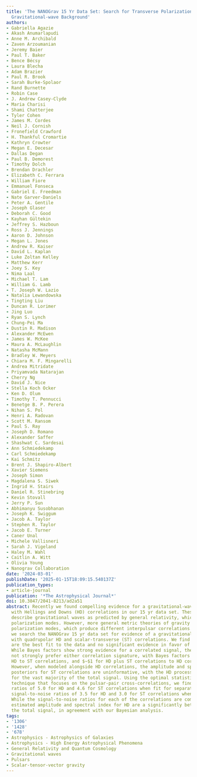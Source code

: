 ```yaml
---
title: 'The NANOGrav 15 Yr Data Set: Search for Transverse Polarization Modes in the
  Gravitational-wave Background'
authors:
- Gabriella Agazie
- Akash Anumarlapudi
- Anne M. Archibald
- Zaven Arzoumanian
- Jeremy Baier
- Paul T. Baker
- Bence Bécsy
- Laura Blecha
- Adam Brazier
- Paul R. Brook
- Sarah Burke-Spolaor
- Rand Burnette
- Robin Case
- J. Andrew Casey-Clyde
- Maria Charisi
- Shami Chatterjee
- Tyler Cohen
- James M. Cordes
- Neil J. Cornish
- Fronefield Crawford
- H. Thankful Cromartie
- Kathryn Crowter
- Megan E. Decesar
- Dallas Degan
- Paul B. Demorest
- Timothy Dolch
- Brendan Drachler
- Elizabeth C. Ferrara
- William Fiore
- Emmanuel Fonseca
- Gabriel E. Freedman
- Nate Garver-Daniels
- Peter A. Gentile
- Joseph Glaser
- Deborah C. Good
- Kayhan Gültekin
- Jeffrey S. Hazboun
- Ross J. Jennings
- Aaron D. Johnson
- Megan L. Jones
- Andrew R. Kaiser
- David L. Kaplan
- Luke Zoltan Kelley
- Matthew Kerr
- Joey S. Key
- Nima Laal
- Michael T. Lam
- William G. Lamb
- T. Joseph W. Lazio
- Natalia Lewandowska
- Tingting Liu
- Duncan R. Lorimer
- Jing Luo
- Ryan S. Lynch
- Chung-Pei Ma
- Dustin R. Madison
- Alexander McEwen
- James W. McKee
- Maura A. McLaughlin
- Natasha McMann
- Bradley W. Meyers
- Chiara M. F. Mingarelli
- Andrea Mitridate
- Priyamvada Natarajan
- Cherry Ng
- David J. Nice
- Stella Koch Ocker
- Ken D. Olum
- Timothy T. Pennucci
- Benetge B. P. Perera
- Nihan S. Pol
- Henri A. Radovan
- Scott M. Ransom
- Paul S. Ray
- Joseph D. Romano
- Alexander Saffer
- Shashwat C. Sardesai
- Ann Schmiedekamp
- Carl Schmiedekamp
- Kai Schmitz
- Brent J. Shapiro-Albert
- Xavier Siemens
- Joseph Simon
- Magdalena S. Siwek
- Ingrid H. Stairs
- Daniel R. Stinebring
- Kevin Stovall
- Jerry P. Sun
- Abhimanyu Susobhanan
- Joseph K. Swiggum
- Jacob A. Taylor
- Stephen R. Taylor
- Jacob E. Turner
- Caner Unal
- Michele Vallisneri
- Sarah J. Vigeland
- Haley M. Wahl
- Caitlin A. Witt
- Olivia Young
- Nanograv Collaboration
date: '2024-03-01'
publishDate: '2025-01-15T18:09:15.540137Z'
publication_types:
- article-journal
publication: '*The Astrophysical Journal*'
doi: 10.3847/2041-8213/ad2a51
abstract: Recently we found compelling evidence for a gravitational-wave background
  with Hellings and Downs (HD) correlations in our 15 yr data set. These correlations
  describe gravitational waves as predicted by general relativity, which has two transverse
  polarization modes. However, more general metric theories of gravity can have additional
  polarization modes, which produce different interpulsar correlations. In this work,
  we search the NANOGrav 15 yr data set for evidence of a gravitational-wave background
  with quadrupolar HD and scalar-transverse (ST) correlations. We find that HD correlations
  are the best fit to the data and no significant evidence in favor of ST correlations.
  While Bayes factors show strong evidence for a correlated signal, the data does
  not strongly prefer either correlation signature, with Bayes factors $∼$2 when comparing
  HD to ST correlations, and $∼$1 for HD plus ST correlations to HD correlations alone.
  However, when modeled alongside HD correlations, the amplitude and spectral index
  posteriors for ST correlations are uninformative, with the HD process accounting
  for the vast majority of the total signal. Using the optimal statistic, a frequentist
  technique that focuses on the pulsar-pair cross-correlations, we find median signal-to-noise
  ratios of 5.0 for HD and 4.6 for ST correlations when fit for separately, and median
  signal-to-noise ratios of 3.5 for HD and 3.0 for ST correlations when fit for simultaneously.
  While the signal-to-noise ratios for each of the correlations are comparable, the
  estimated amplitude and spectral index for HD are a significantly better fit to
  the total signal, in agreement with our Bayesian analysis.
tags:
- '1306'
- '1428'
- '678'
- Astrophysics - Astrophysics of Galaxies
- Astrophysics - High Energy Astrophysical Phenomena
- General Relativity and Quantum Cosmology
- Gravitational waves
- Pulsars
- Scalar-tensor-vector gravity
---
```

